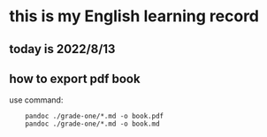 
# this is my English learning record
## today is 2022/8/13


## how to export pdf book
use command:

		pandoc ./grade-one/*.md -o book.pdf
		pandoc ./grade-one/*.md -o book.md